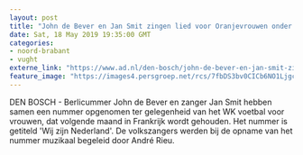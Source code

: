 ```yaml
---
layout: post
title: "John de Bever en Jan Smit zingen lied voor Oranjevrouwen onder begeleiding van André Rieu"
date: Sat, 18 May 2019 19:35:00 GMT
categories: 
- noord-brabant 
- vught 
externe_link: "https://www.ad.nl/den-bosch/john-de-bever-en-jan-smit-zingen-lied-voor-oranjevrouwen-onder-begeleiding-van-andre-rieu~aef100ef/"
feature_image: "https://images4.persgroep.net/rcs/7fbDS3bv0CICb6NO1LjgcLfB5oc/diocontent/116354483/_fitwidth/400/?appId=21791a8992982cd8da851550a453bd7f&quality=0.7"
---
```


DEN BOSCH - Berlicummer John de Bever en zanger Jan Smit hebben samen een nummer opgenomen ter gelegenheid van het WK voetbal voor vrouwen, dat volgende maand in Frankrijk wordt gehouden. Het nummer is getiteld 'Wij zijn Nederland'. De volkszangers werden bij de opname van het nummer muzikaal begeleid door André Rieu.
